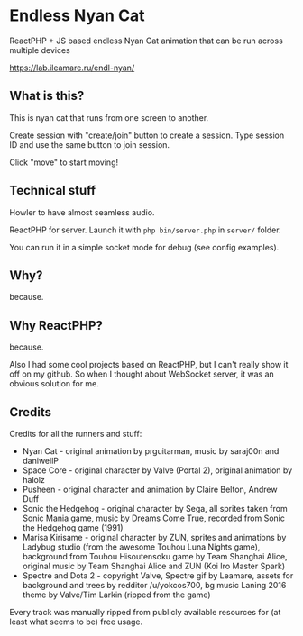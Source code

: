 # Endless Nyan Cat

ReactPHP + JS based endless Nyan Cat animation that can be run across multiple devices

https://lab.ileamare.ru/endl-nyan/

## What is this?

This is nyan cat that runs from one screen to another.

Create session with "create/join" button to create a session. Type session ID and use the same button to join session.

Click "move" to start moving!

## Technical stuff

Howler to have almost seamless audio.

ReactPHP for server. Launch it with `php bin/server.php` in `server/` folder.

You can run it in a simple socket mode for debug (see config examples).

## Why?

because.

## Why ReactPHP?

because.

Also I had some cool projects based on ReactPHP, but I can't really show it off on my github. So when I thought about WebSocket server, it was an obvious solution for me.

## Credits 

Credits for all the runners and stuff:

* Nyan Cat - original animation by prguitarman, music by saraj00n and daniwellP
* Space Core - original character by Valve (Portal 2), original animation by halolz
* Pusheen - original character and animation by Claire Belton, Andrew Duff
* Sonic the Hedgehog - original character by Sega, all sprites taken from Sonic Mania game, music by Dreams Come True, recorded from Sonic the Hedgehog game (1991)
* Marisa Kirisame - original character by ZUN, sprites and animations by Ladybug studio (from the awesome Touhou Luna Nights game), background from Touhou Hisoutensoku game by Team Shanghai Alice, original music by Team Shanghai Alice and ZUN (Koi Iro Master Spark)
* Spectre and Dota 2 - copyright Valve, Spectre gif by Leamare, assets for background and trees by redditor /u/yokcos700, bg music Laning 2016 theme by Valve/Tim Larkin (ripped from the game)

Every track was manually ripped from publicly available resources for (at least what seems to be) free usage.